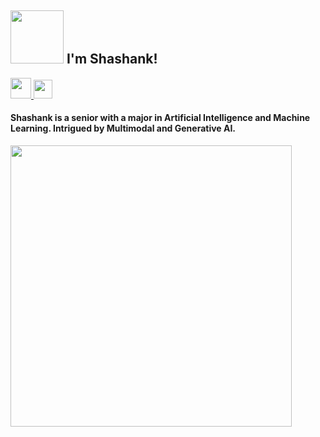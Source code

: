## <img src="https://user-images.githubusercontent.com/73171829/149663932-5bd1bc75-3bc6-436b-8e28-319a843c1a5b.gif" width="85px"> I'm Shashank!
<a href="mailto:shashankramesh2002@gmail.com" target="_blank">
<img src="https://user-images.githubusercontent.com/73171829/149664949-2cf30d4e-49aa-4ded-89ff-fc9e744d9a1f.PNG" width="33px"/>
<a href="https://www.linkedin.com/in/shashank-ramesh-773a381b2/" target="_blank">
<img src="https://user-images.githubusercontent.com/73171829/149664583-e469cfc0-8583-4faa-bf3c-3a1d1f97a57e.png"  width="30px"/>
</a>
  
#### Shashank is a senior with a major in Artificial Intelligence and Machine Learning.  Intrigued by Multimodal and Generative AI.
<img src="https://user-images.githubusercontent.com/73171829/149663097-e77294c3-769c-45ae-92c9-011fbba94965.gif" height="450px" width ="450px" align="left">

<div style="padding-top:1000px; padding-left:500px">
  
  </div>
</div>

</div>
